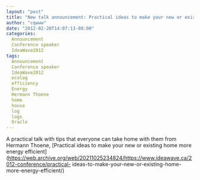 ```yaml
---
layout: "post"
title: "New talk announcement: Practical ideas to make your new or existing home more energy efficient"
author: "cqwww"
date: "2012-02-20T14:07:13-08:00"
categories:
  Announcement
  Conference speaker
  IdeaWave2012
tags: 
  Announcement
  Conference speaker
  IdeaWave2012
  ecolog
  efficiency
  Energy
  Hermann Thoene
  home
  house
  log
  logs
  Oracle
---
```


A practical talk with tips that everyone can take home with them from Hermann
Thoene, [Practical ideas to make your new or existing home more energy
efficient](https://web.archive.org/web/20211025234824/https://www.ideawave.ca/2012-conference/practical-
ideas-to-make-your-new-or-existing-home-more-energy-efficient/)


[//]: # (Retrieved from https://web.archive.org/web/20210928110849/https://www.ideawave.ca/new-talk-announcement-practical-ideas-to-make-your-new-or-existing-home-more-energy-efficient/)